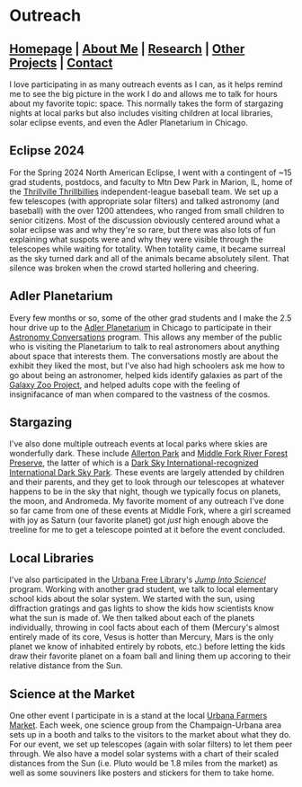# Outreach

## [Homepage](https://ctmurphey.github.io) | [About Me](https://ctmurphey.github.io/about) | [Research](https://ctmurphey.github.io/research) | [Other Projects](https://ctmurphey.github.io/projects) | [Contact](http://ctmurphey.github.io/contact)

I love participating in as many outreach events as I can, as it helps remind me to see the big picture in the work I do and allows me to talk for hours about my favorite topic: space. This normally takes the form of stargazing nights at local parks but also includes visiting children at local libraries, solar eclipse events, and even the Adler Planetarium in Chicago.

## Eclipse 2024
For the Spring 2024 North American Eclipse, I went with a contingent of ~15 grad students, postdocs, and faculty to Mtn Dew Park in Marion, IL, home of the [Thrillville Thrillbillies](https://thrillbillies.com/landing/index) independent-league baseball team. We set up a few telescopes (with appropriate solar filters) and talked astronomy (and baseball) with the over 1200 attendees, who ranged from small children to senior citizens. Most of the discussion obviously centered around what a solar eclipse was and why they're so rare, but there was also lots of fun explaining what suspots were and why they were visible through the telescopes while waiting for totality. When totality came, it became surreal as the sky turned dark and all of the animals became absolutely silent. That silence was broken when the crowd started hollering and cheering.

## Adler Planetarium
Every few months or so, some of the other grad students and I make the 2.5 hour drive up to the [Adler Planetarium](https://www.adlerplanetarium.org/) in Chicago to participate in their [Astronomy Conversations](https://www.adlerplanetarium.org/explore/exhibits/space-visualization-lab/) program. This allows any member of the public who is visiting the Planetarium to talk to real astronomers about anything about space that interests them. The conversations mostly are about the exhibit they liked the most, but I've also had high schoolers ask me how to go about being an astronomer, helped kids identify galaxies as part of the [Galaxy Zoo Project](https://www.zooniverse.org/projects/zookeeper/galaxy-zoo-weird-and-wonderful), and helped adults cope with the feeling of insignifacance of man when compared to the vastness of the cosmos.

## Stargazing
I've also done multiple outreach events at local parks where skies are wonderfully dark. These include [Allerton Park](https://allerton.illinois.edu/) and [Middle Fork River Forest Preserve](https://www.champaignforests.org/forest-preserve/champaign-county/middle-fork-river), the latter of which is a [Dark Sky International-recognized International Dark Sky Park](https://darksky.org/places/middle-fork-river-forest-preserve-dark-sky-park/). These events are largely attended by children and their parents, and they get to look through our telescopes at whatever happens to be in the sky that night, though we typically focus on planets, the moon, and Andromeda. My favorite moment of any outreach I've done so far came from one of these events at Middle Fork, where a girl screamed with joy as Saturn (our favorite planet) got *just* high enough above the treeline for me to get a telescope pointed at it before the event concluded.

## Local Libraries
I've also participated in the [Urbana Free Library](https://urbanafreelibrary.org/)'s [*Jump Into Science!*](https://urbanafreelibrary.libnet.info/event/10076835) program. Working with another grad student, we talk to local elementary school kids about the solar system. We started with the sun, using diffraction gratings and gas lights to show the kids how scientists know what the sun is made of. We then talked about each of the planets individually, throwing in cool facts about each of them (Mercury's almost entirely made of its core, Vesus is hotter than Mercury, Mars is the only planet we know of inhabited entirely by robots, etc.) before letting the kids draw their favorite planet on a foam ball and lining them up accoring to their relative distance from the Sun.

## Science at the Market
One other event I participate in is a stand at the local [Urbana Farmers Market](https://urbanamarket.org/). Each week, one science group from the Champaign-Urbana area sets up in a booth and talks to the visitors to the market about what they do. For our event, we set up telescopes (again with solar filters) to let them peer through. We also have a model solar systems with a chart of their scaled distances from the Sun (i.e. Pluto would be 1.8 miles from the market) as well as some souviners like posters and stickers for them to take home.